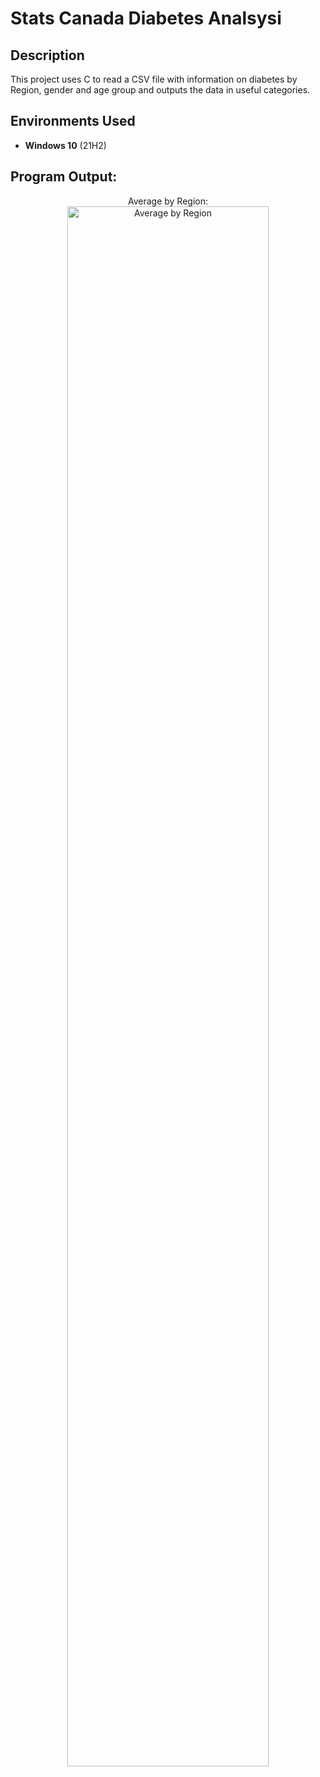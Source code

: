 <h1>Stats Canada Diabetes Analsysi</h1>

<h2>Description</h2>
This project uses C to read a CSV file with information on diabetes by Region, gender and age group and outputs the data in useful categories. 
<br />

<h2>Environments Used </h2>

- <b>Windows 10</b> (21H2)

<h2>Program Output:</h2>

<p align="center">
Average by Region: <br/>
<img src="https://imgur.com/a/gd8AC8I" height="80%" width="80%" alt="Average by Region"/>
<br />
